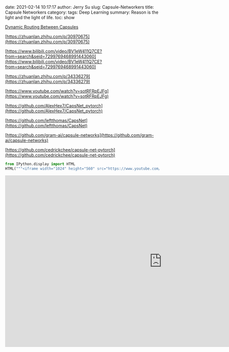 date: 2021-02-14 10:17:17
author: Jerry Su
slug: Capsule-Networkers
title: Capsule Networkers
category: 
tags: Deep Learning
summary: Reason is the light and the light of life.
toc: show

[Dynamic Routing Between Capsules](https://papers.nips.cc/paper/2017/file/2cad8fa47bbef282badbb8de5374b894-Paper.pdf)

[https://zhuanlan.zhihu.com/p/30970675](https://zhuanlan.zhihu.com/p/30970675)

[https://www.bilibili.com/video/BV1eW411Q7CE?from=search&seid=7299769468991443060](https://www.bilibili.com/video/BV1eW411Q7CE?from=search&seid=7299769468991443060)

[https://zhuanlan.zhihu.com/p/34336279](https://zhuanlan.zhihu.com/p/34336279)

[https://www.youtube.com/watch?v=sotRFRpEJFg](https://www.youtube.com/watch?v=sotRFRpEJFg)

[https://github.com/AlexHex7/CapsNet_pytorch](https://github.com/AlexHex7/CapsNet_pytorch)

[https://github.com/leftthomas/CapsNet](https://github.com/leftthomas/CapsNet)

[https://github.com/gram-ai/capsule-networks](https://github.com/gram-ai/capsule-networks)

[https://github.com/cedrickchee/capsule-net-pytorch](https://github.com/cedrickchee/capsule-net-pytorch)


```python
from IPython.display import HTML
HTML("""<iframe width="1024" height="560" src="https://www.youtube.com/watch?v=sotRFRpEJFg" frameborder="0" allowfullscreen></iframe>""")
```




<iframe width="1024" height="560" src="https://www.youtube.com/watch?v=sotRFRpEJFg" frameborder="0" allowfullscreen></iframe>




```python

```
